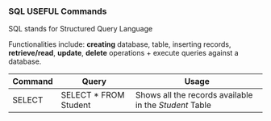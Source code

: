 ### SQL USEFUL Commands
SQL stands for Structured Query Language

Functionalities include: **creating** database, table, inserting records, **retrieve/read**, **update**, **delete** operations +  execute queries against a database.


Command  |  Query  | Usage
-----------|---------------------|---------------------
SELECT  | SELECT * FROM Student  | Shows all the records available in the _Student_ Table
